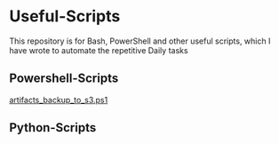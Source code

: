 # Useful-Scripts
This repository is for Bash, PowerShell and other useful scripts, which I have wrote to automate the repetitive Daily tasks


## Powershell-Scripts
[artifacts_backup_to_s3.ps1]()
## Python-Scripts
